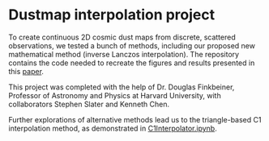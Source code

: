 # Dustmap interpolation project

To create continuous 2D cosmic dust maps from discrete, scattered observations, we tested a bunch of methods, including our proposed new mathematical method (inverse Lanczos interpolation). The repository contains the code needed to recreate the figures and results presented in this [paper](https://github.com/ZizhengXu/my_portfoilio/DustmapInterpolation/Reconstructing_2D_Cosmic_Dust_Maps.pdf).

This project was completed with the help of Dr. Douglas Finkbeiner, Professor of Astronomy and Physics at Harvard University, with collaborators Stephen Slater and Kenneth Chen.

Further explorations of alternative methods lead us to the triangle-based C1 interpolation method, as demonstrated in [C1Interpolator.ipynb](https://github.com/ZizhengXu/my_portfoilio/DustmapInterpolation/C1Interpolator.html).

